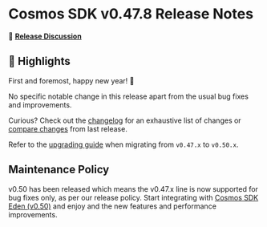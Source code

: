# Cosmos SDK v0.47.8 Release Notes

💬 [**Release Discussion**](https://github.com/orgs/cosmos/discussions/6)

## 🚀 Highlights

First and foremost, happy new year! 🎉

No specific notable change in this release apart from the usual bug fixes and improvements.

Curious? Check out the [changelog](https://github.com/cosmos/cosmos-sdk/blob/v0.47.8/CHANGELOG.md) for an exhaustive list of changes or [compare changes](https://github.com/cosmos/cosmos-sdk/compare/v0.47.7...v0.47.8) from last release.

Refer to the [upgrading guide](https://github.com/cosmos/cosmos-sdk/blob/release/v0.50.x/UPGRADING.md) when migrating from `v0.47.x` to `v0.50.x`.

## Maintenance Policy

v0.50 has been released which means the v0.47.x line is now supported for bug fixes only, as per our release policy.
Start integrating with [Cosmos SDK Eden (v0.50)](https://github.com/cosmos/cosmos-sdk/releases/tag/v0.50.3) and enjoy and the new features and performance improvements.
